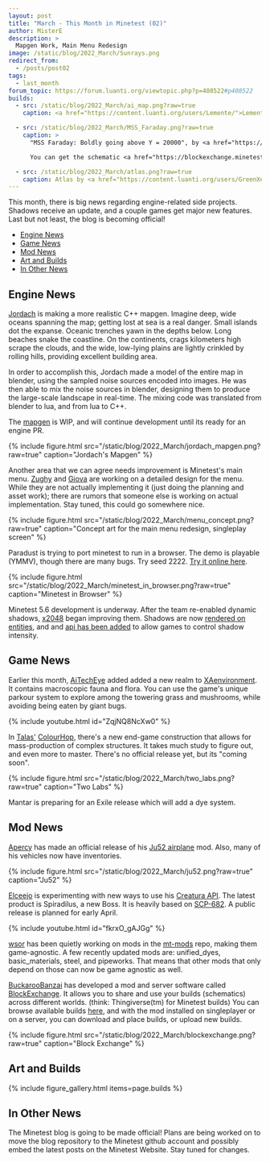 ```yaml
---
layout: post
title: "March - This Month in Minetest (02)"
author: MisterE
description: >
  Mapgen Work, Main Menu Redesign
image: /static/blog/2022_March/Sunrays.png
redirect_from:
  - /posts/post02
tags:
  - last_month
forum_topic: https://forum.luanti.org/viewtopic.php?p=408522#p408522
builds:
  - src: /static/blog/2022_March/ai_map.png?raw=true
    caption: <a href="https://content.luanti.org/users/Lemente/">Lemente</a> made this with imaging and an AI-generated picture.

  - src: /static/blog/2022_March/MSS_Faraday.png?raw=true
    caption: >
      "MSS Faraday: Boldly going above Y = 20000", by <a href="https://content.luanti.org/users/BuckarooBanzay/">BuckarooBanzai</a>

      You can get the schematic <a href="https://blockexchange.minetest.land/api/static/schema/BuckarooBanzai/mss_faraday">here</a>.

  - src: /static/blog/2022_March/atlas.png?raw=true
    caption: Atlas by <a href="https://content.luanti.org/users/GreenXenith/">GreenXenith</a>
---
```




This month, there is big news regarding engine-related side projects. Shadows
receive an update, and a couple games get major new features. Last but not
least, the blog is becoming official!

<!-- more -->

- [Engine News](#engine-news)
- [Game News](#game-news)
- [Mod News](#mod-news)
- [Art and Builds](#art-and-builds)
- [In Other News](#in-other-news)


## Engine News

[Jordach](https://content.luanti.org/users/Jordach/) is making a more
realistic C++ mapgen. Imagine deep, wide oceans spanning the map; getting lost
at sea is a real danger. Small islands dot the expanse. Oceanic trenches yawn in
the depths below. Long beaches snake the coastline. On the continents, crags
kilometers high scrape the clouds, and the wide, low-lying plains are lightly
crinkled by rolling hills, providing excellent building area.

In order to accomplish this, Jordach made a model of the entire map in blender,
using the sampled noise sources encoded into images. He was then able to mix the
noise sources in blender, designing them to produce the large-scale landscape in
real-time. The mixing code was translated from blender to lua, and from lua to
C++.

The [mapgen](https://github.com/Jordach/minetest/tree/mg_reverb) is WIP, and
will continue development until its ready for an engine PR.

{% include figure.html src="/static/blog/2022_March/jordach_mapgen.png?raw=true" caption="Jordach's Mapgen" %}

Another area that we can agree needs improvement is Minetest's main menu.
[Zughy](https://content.luanti.org/users/Zughy/) and
[Giova](https://content.luanti.org/users/giov4/) are working on a detailed
design for the menu. While they are not actually implementing it (just doing the
planning and asset work); there are rumors that someone else is working on
actual implementation. Stay tuned, this could go somewhere nice.

{% include figure.html src="/static/blog/2022_March/menu_concept.png?raw=true" caption="Concept art for the main menu redesign, singleplay screen" %}

Paradust is trying to port minetest to run in a browser. The demo is playable
(YMMV), though there are many bugs. Try seed 2222.
[Try it online here](https://minetest.dustlabs.io/).

{% include figure.html src="/static/blog/2022_March/minetest_in_browser.png?raw=true" caption="Minetest in Browser" %}

Minetest 5.6 development is underway. After the team re-enabled dynamic shadows,
[x2048](https://content.luanti.org/users/x2048/) began improving them. Shadows
are now [rendered on entities](https://github.com/minetest/minetest/pull/11747),
and and [api has been added](https://github.com/minetest/minetest/pull/11944) to
allow games to control shadow intensity.


## Game News

Earlier this month, [AiTechEye](https://content.luanti.org/users/AiTechEye/)
added added a new realm to
[XAenvironment](https://content.luanti.org/packages/AiTechEye/xaenvironment/).
It contains macroscopic fauna and flora. You can use the game's unique parkour
system to explore among the towering grass and mushrooms, while avoiding being
eaten by giant bugs.

{% include youtube.html id="ZqjNQ8NcXw0" %}


In [Talas'](https://content.luanti.org/users/talas/)
[ColourHop](https://content.luanti.org/packages/talas/colourhop/), there's a
new end-game construction that allows for mass-production of complex structures.
It takes much study to figure out, and even more to master. There's no official
release yet, but its "coming soon".

{% include figure.html src="/static/blog/2022_March/two_labs.png?raw=true" caption="Two Labs" %}

Mantar is preparing for an Exile release which will add a dye system.


## Mod News

[Apercy](https://content.luanti.org/users/apercy/) has made an official
release of his
[Ju52 airplane](https://content.luanti.org/packages/apercy/ju52/) mod.
Also, many of his vehicles now have inventories.

{% include figure.html src="/static/blog/2022_March/ju52.png?raw=true" caption="Ju52" %}

[Elceejo](https://content.luanti.org/users/ElCeejo/) is experimenting with new
ways to use his
[Creatura API](https://content.luanti.org/packages/ElCeejo/creatura/). The latest
product is Spiradilus, a new Boss. It is heavily based on
[SCP-682](https://scp-wiki.wikidot.com/scp-682). A public release is planned for
early April.

{% include youtube.html id="fkrxO_gAJGg" %}

[wsor](https://content.luanti.org/users/wsor4035/) has been quietly working on
mods in the [mt-mods](https://github.com/mt-mods) repo, making them
game-agnostic. A few recently updated mods are: unified_dyes, basic_materials,
steel, and pipeworks. That means that other mods that only depend on those can
now be game agnostic as well.

[BuckarooBanzai](https://content.luanti.org/users/BuckarooBanzay/) has
developed a mod and server software called
[BlockExchange](https://content.luanti.org/packages/BuckarooBanzay/blockexchange/).
It allows you to share and use your builds (schematics) across different worlds.
(think: Thingiverse(tm) for Minetest builds) You can browse available builds
[here](https://blockexchange.minetest.land/), and with the mod installed on
singleplayer or on a server, you can download and place builds, or upload new
builds.

{% include figure.html src="/static/blog/2022_March/blockexchange.png?raw=true" caption="Block Exchange" %}

## Art and Builds

{% include figure_gallery.html items=page.builds %}

## In Other News

The Minetest blog is going to be made official! Plans are being worked on to
move the blog repository to the Minetest github account and possibly embed the
latest posts on the Minetest Website. Stay tuned for changes.
